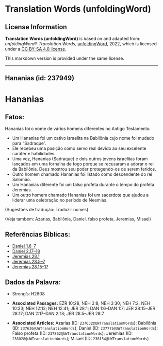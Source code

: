 # Translation Words (unfoldingWord)

## License Information

**Translation Words (unfoldingWord)** is based on and adapted from: _unfoldingWord® Translation Words_, [unfoldingWord](https://unfoldingword.org/utw), 2022, which is licensed under a [CC BY-SA 4.0 license](https://creativecommons.org/licenses/by-sa/4.0/legalcode.en).

This markdown version is provided under the same license.



--------------------------------

## Hananias (id: 237949)

Hananias
========

Fatos:
------

Hananias foi o nome de vários homens diferentes no Antigo Testamento.

* Um Hananias foi um cativo israelita na Babilônia cujo nome foi mudado para “Sadraque”.
* Ele recebeu uma posição como servo real devido ao seu excelente caráter e habilidades.
* Uma vez, Hananias (Sadraque) e dois outros jovens israelitas foram lançados em uma fornalha de fogo porque se recusaram a adorar o rei da Babilônia. Deus mostrou seu poder protegendo\-os de serem feridos.
* Outro homem chamado Hananias foi listado como descendente do rei Salomão.
* Um Hananias diferente foi um falso profeta durante o tempo do profeta Jeremias.
* Um outro homem chamado Hananias foi um sacerdote que ajudou a liderar uma celebração no período de Neemias.

(Sugestões de tradução: Traduzir nomes)

(Veja também: Azarias, Babilônia, Daniel, falso profeta, Jeremias, Misael)

Referências Bíblicas:
---------------------

* [Daniel 1\.6–7](https://ref.ly/Dan1:6-Dan1:7)
* [Daniel 2\.17–18](https://ref.ly/Dan2:17-Dan2:18)
* [Jeremias 28\.1](https://ref.ly/Jer28:1)
* [Jeremias 28\.5–7](https://ref.ly/Jer28:5-Jer28:7)
* [Jeremias 28\.15–17](https://ref.ly/Jer28:15-Jer28:17)

Dados da Palavra:
-----------------

* Strong’s: H2608

* **Associated Passages:** EZR 10:28; NEH 3:8; NEH 3:30; NEH 7:2; NEH 10:23; NEH 12:12; NEH 12:41; JER 28:1; DAN 1:6–DAN 1:7; JER 28:15–JER 28:17; DAN 2:17–DAN 2:18; JER 28:5–JER 28:7
* **Associated Articles:** Azarias (ID: `237632@UWTranslationWords`); Babilônia (ID: `237636@UWTranslationWords`); Daniel (ID: `237775@UWTranslationWords`); Falso profeta (ID: `237862@UWTranslationWords`); Jeremias (ID: `238028@UWTranslationWords`); Misael (ID: `238154@UWTranslationWords`)

